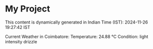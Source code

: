 # My Project

This content is dynamically generated in Indian Time (IST): 2024-11-26 19:27:42 IST


Current Weather in Coimbatore:
Temperature: 24.88 °C
Condition: light intensity drizzle
